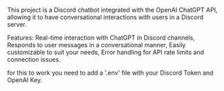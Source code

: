 This project is a Discord chatbot integrated with the OpenAI ChatGPT API,
allowing it to have conversational interactions with users in a Discord server.

Features:
  Real-time interaction with ChatGPT in Discord channels, 
  Responds to user messages in a conversational manner, 
  Easily customizable to suit your needs, 
  Error handling for API rate limits and connection issues. 

for this to work you need to add a '.env' file with your Discord Token and OpenAI Key.
